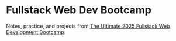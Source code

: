 # Fullstack Web Dev Bootcamp

Notes, practice, and projects from [The Ultimate 2025 Fullstack Web Development Bootcamp](https://www.udemy.com/course/the-ultimate-fullstack-web-development-bootcamp).
